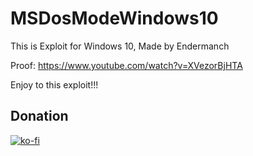 # MSDosModeWindows10
This is Exploit for Windows 10, Made by Endermanch 

Proof: https://www.youtube.com/watch?v=XVezorBjHTA

Enjoy to this exploit!!!

## Donation
[![ko-fi](https://ko-fi.com/img/githubbutton_sm.svg)](https://ko-fi.com/K3K77259H)
